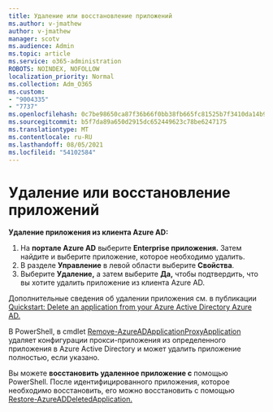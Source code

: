 ```yaml
---
title: Удаление или восстановление приложений
ms.author: v-jmathew
author: v-jmathew
manager: scotv
ms.audience: Admin
ms.topic: article
ms.service: o365-administration
ROBOTS: NOINDEX, NOFOLLOW
localization_priority: Normal
ms.collection: Adm_O365
ms.custom:
- "9004335"
- "7737"
ms.openlocfilehash: 0c7be98650ca87f36b66f0bb38fb665fc81525b7f3410da14b99fb67468c1e73
ms.sourcegitcommit: b5f7da89a650d2915dc652449623c78be6247175
ms.translationtype: MT
ms.contentlocale: ru-RU
ms.lasthandoff: 08/05/2021
ms.locfileid: "54102584"
---
```

# <a name="delete-or-restore-applications"></a>Удаление или восстановление приложений

**Удаление приложения из клиента Azure AD:**

1. На **портале Azure AD** выберите **Enterprise приложения.** Затем найдите и выберите приложение, которое необходимо удалить.
2. В разделе **Управление** в левой области выберите **Свойства**.
3. Выберите **Удаление,** а затем выберите **Да,** чтобы подтвердить, что вы хотите удалить приложение из клиента Azure AD.

Дополнительные сведения об удалении приложения см. в публикации [Quickstart: Delete an application from your Azure Active Directory Azure AD.](https://docs.microsoft.com/azure/active-directory/manage-apps/delete-application-portal#delete-an-application-from-your-azure-ad-tenant)

В PowerShell, в cmdlet [Remove-AzureADApplicationProxyApplication](https://docs.microsoft.com/powershell/module/azuread/remove-azureadapplicationproxyapplication) удаляет конфигурации прокси-приложения из определенного приложения в Azure Active Directory и может удалить приложение полностью, если указано.

Вы можете **восстановить удаленное приложение с** помощью PowerShell. После идентифицированного приложения, которое необходимо восстановить, его можно восстановить с помощью [Restore-AzureADDeletedApplication.](https://docs.microsoft.com/powershell/module/azuread/restore-azureaddeletedapplication)
